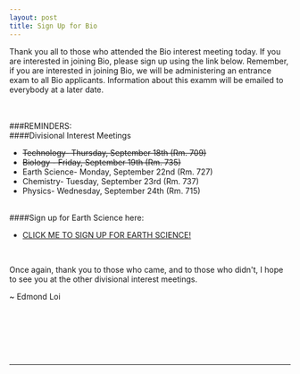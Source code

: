 ```yaml
---
layout: post
title: Sign Up for Bio
---
```



Thank you all to those who attended the Bio interest meeting today. If you are interested in joining Bio, please sign up using the link below. Remember, if you are interested in joining Bio, we will be administering an entrance exam to all Bio applicants. Information about this examm will be emailed to everybody at a later date.  
<br><br>

###REMINDERS:
<br>
####Divisional Interest Meetings

- <del>Technology- Thursday, September 18th (Rm. 709)</del>
- <del>Biology - Friday, September 19th (Rm. 735)</del>
- Earth Science- Monday, September 22nd (Rm. 727)
- Chemistry- Tuesday, September 23rd (Rm. 737)
- Physics- Wednesday, September 24th (Rm. 715)

<br>
####Sign up for Earth Science here:

- <a href="http://stuyscioly.github.io/BioSignup" target=_blank>CLICK ME TO SIGN UP FOR EARTH SCIENCE!</a>

<br>



Once again, thank you to those who came, and to those who didn't, I hope to see you at the other divisional interest meetings.

~ Edmond Loi

<br>
<br>
<br>
<br>
<br>
<hr>
<br>
<br>
<br>
<br>
<br>
